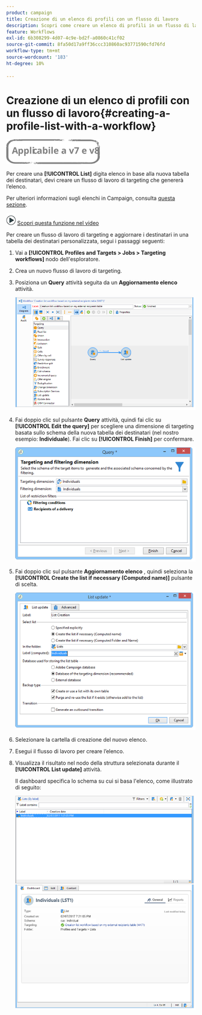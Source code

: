 ```yaml
---
product: campaign
title: Creazione di un elenco di profili con un flusso di lavoro
description: Scopri come creare un elenco di profili in un flusso di lavoro
feature: Workflows
exl-id: 6b308299-4d07-4c9e-bd2f-a0860c41cf02
source-git-commit: 8fa50d17a9ff36ccc310860ac93771590cfd76fd
workflow-type: tm+mt
source-wordcount: '183'
ht-degree: 10%

---
```


# Creazione di un elenco di profili con un flusso di lavoro{#creating-a-profile-list-with-a-workflow}

![](../../assets/common.svg)

Per creare una **[!UICONTROL List]** digita elenco in base alla nuova tabella dei destinatari, devi creare un flusso di lavoro di targeting che genererà l’elenco.

Per ulteriori informazioni sugli elenchi in Campaign, consulta [questa sezione](../../platform/using/creating-and-managing-lists.md#about-lists-in-adobe-campaign).

![](assets/do-not-localize/how-to-video.png) [Scopri questa funzione nel video](../../platform/using/creating-and-managing-lists.md#create-list-in-a-wf-video)

Per creare un flusso di lavoro di targeting e aggiornare i destinatari in una tabella dei destinatari personalizzata, segui i passaggi seguenti:

1. Vai a **[!UICONTROL Profiles and Targets > Jobs > Targeting workflows]** nodo dell&#39;esploratore.
1. Crea un nuovo flusso di lavoro di targeting.
1. Posiziona un **Query** attività seguita da un **Aggiornamento elenco** attività.

   ![](assets/mapping_create_list_workflow01.png)

1. Fai doppio clic sul pulsante **Query** attività, quindi fai clic su **[!UICONTROL Edit the query]** per scegliere una dimensione di targeting basata sullo schema della nuova tabella dei destinatari (nel nostro esempio: **Individuale**). Fai clic su **[!UICONTROL Finish]** per confermare.

   ![](assets/mapping_create_list_workflow03.png)

1. Fai doppio clic sul pulsante **Aggiornamento elenco** , quindi seleziona la **[!UICONTROL Create the list if necessary (Computed name)]** pulsante di scelta.

   ![](assets/mapping_create_list_workflow02.png)

1. Selezionare la cartella di creazione del nuovo elenco.
1. Esegui il flusso di lavoro per creare l’elenco.
1. Visualizza il risultato nel nodo della struttura selezionata durante il **[!UICONTROL List update]** attività.

   Il dashboard specifica lo schema su cui si basa l&#39;elenco, come illustrato di seguito:

   ![](assets/mapping_list_view.png)
